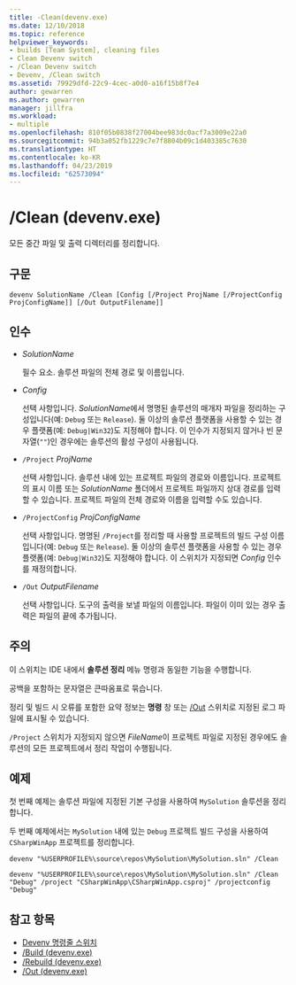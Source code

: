 ```yaml
---
title: -Clean(devenv.exe)
ms.date: 12/10/2018
ms.topic: reference
helpviewer_keywords:
- builds [Team System], cleaning files
- Clean Devenv switch
- /Clean Devenv switch
- Devenv, /Clean switch
ms.assetid: 79929dfd-22c9-4cec-a0d0-a16f15b8f7e4
author: gewarren
ms.author: gewarren
manager: jillfra
ms.workload:
- multiple
ms.openlocfilehash: 810f05b0838f27004bee983dc0acf7a3009e22a0
ms.sourcegitcommit: 94b3a052fb1229c7e7f8804b09c1d403385c7630
ms.translationtype: HT
ms.contentlocale: ko-KR
ms.lasthandoff: 04/23/2019
ms.locfileid: "62573094"
---
```

# <a name="clean-devenvexe"></a>/Clean (devenv.exe)

모든 중간 파일 및 출력 디렉터리를 정리합니다.

## <a name="syntax"></a>구문

```shell
devenv SolutionName /Clean [Config [/Project ProjName [/ProjectConfig ProjConfigName]] [/Out OutputFilename]]
```

## <a name="arguments"></a>인수

- *SolutionName*

  필수 요소. 솔루션 파일의 전체 경로 및 이름입니다.

- *Config*

  선택 사항입니다. *SolutionName*에서 명명된 솔루션의 매개자 파일을 정리하는 구성입니다(예: `Debug` 또는 `Release`). 둘 이상의 솔루션 플랫폼을 사용할 수 있는 경우 플랫폼(예: `Debug|Win32`)도 지정해야 합니다. 이 인수가 지정되지 않거나 빈 문자열(`""`)인 경우에는 솔루션의 활성 구성이 사용됩니다.

- `/Project` *ProjName*

  선택 사항입니다. 솔루션 내에 있는 프로젝트 파일의 경로와 이름입니다. 프로젝트의 표시 이름 또는 *SolutionName* 폴더에서 프로젝트 파일까지 상대 경로를 입력할 수 있습니다. 프로젝트 파일의 전체 경로와 이름을 입력할 수도 있습니다.

- `/ProjectConfig` *ProjConfigName*

  선택 사항입니다. 명명된 `/Project`를 정리할 때 사용할 프로젝트의 빌드 구성 이름입니다(예: `Debug` 또는 `Release`). 둘 이상의 솔루션 플랫폼을 사용할 수 있는 경우 플랫폼(예: `Debug|Win32`)도 지정해야 합니다. 이 스위치가 지정되면 *Config* 인수를 재정의합니다.

- `/Out` *OutputFilename*

  선택 사항입니다. 도구의 출력을 보낼 파일의 이름입니다. 파일이 이미 있는 경우 출력은 파일의 끝에 추가됩니다.

## <a name="remarks"></a>주의

이 스위치는 IDE 내에서 **솔루션 정리** 메뉴 명령과 동일한 기능을 수행합니다.

공백을 포함하는 문자열은 큰따옴표로 묶습니다.

정리 및 빌드 시 오류를 포함한 요약 정보는 **명령** 창 또는 [/Out](out-devenv-exe.md) 스위치로 지정된 로그 파일에 표시될 수 있습니다.

`/Project` 스위치가 지정되지 않으면 *FileName*이 프로젝트 파일로 지정된 경우에도 솔루션의 모든 프로젝트에서 정리 작업이 수행됩니다.

## <a name="example"></a>예제

첫 번째 예제는 솔루션 파일에 지정된 기본 구성을 사용하여 `MySolution` 솔루션을 정리합니다.

두 번째 예제에서는 `MySolution` 내에 있는 `Debug` 프로젝트 빌드 구성을 사용하여 `CSharpWinApp` 프로젝트를 정리합니다.

```shell
devenv "%USERPROFILE%\source\repos\MySolution\MySolution.sln" /Clean

devenv "%USERPROFILE%\source\repos\MySolution\MySolution.sln" /Clean "Debug" /project "CSharpWinApp\CSharpWinApp.csproj" /projectconfig "Debug"
```

## <a name="see-also"></a>참고 항목

- [Devenv 명령줄 스위치](../../ide/reference/devenv-command-line-switches.md)
- [/Build (devenv.exe)](../../ide/reference/build-devenv-exe.md)
- [/Rebuild (devenv.exe)](../../ide/reference/rebuild-devenv-exe.md)
- [/Out (devenv.exe)](../../ide/reference/out-devenv-exe.md)
